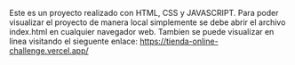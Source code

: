 Este es un proyecto realizado con HTML, CSS y JAVASCRIPT.
Para poder visualizar el proyecto de manera local simplemente se debe abrir el archivo index.html en cualquier navegador web.
Tambien se puede visualizar en linea visitando el sieguente enlace: https://tienda-online-challenge.vercel.app/ 